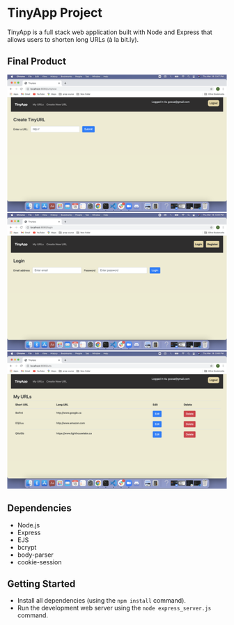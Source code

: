 # TinyApp Project

TinyApp is a full stack web application built with Node and Express that allows users to shorten long URLs (à la bit.ly).

## Final Product

!["Create URL page"](https://github.com/code-driving/tinyapp/blob/master/docs/create_url_page.png?raw=true)
!["Login page"](https://github.com/code-driving/tinyapp/blob/master/docs/login_page.png?raw=true)
!["My URLs page"](https://github.com/code-driving/tinyapp/blob/master/docs/my_urls.png?raw=true)

## Dependencies

- Node.js
- Express
- EJS
- bcrypt
- body-parser
- cookie-session

## Getting Started

- Install all dependencies (using the `npm install` command).
- Run the development web server using the `node express_server.js` command.